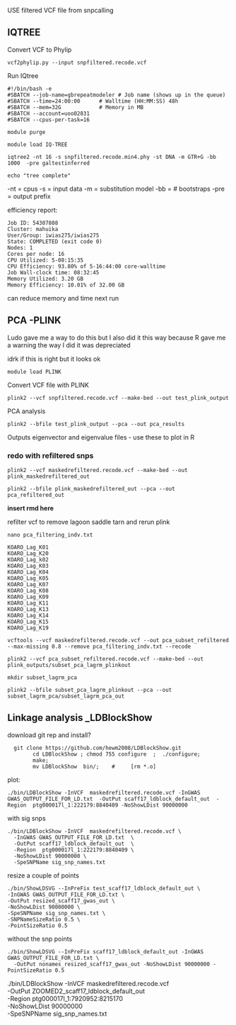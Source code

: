 USE filtered VCF file from snpcalling

## IQTREE

Convert VCF to Phylip
```
vcf2phylip.py --input snpfiltered.recode.vcf
```
Run IQtree
```
#!/bin/bash -e
#SBATCH --job-name=gbrepeatmodeler # Job name (shows up in the queue)
#SBATCH --time=24:00:00      # Walltime (HH:MM:SS) 48h
#SBATCH --mem=32G            # Memory in MB
#SBATCH --account=uoo02831
#SBATCH --cpus-per-task=16

module purge

module load IQ-TREE

iqtree2 -nt 16 -s snpfiltered.recode.min4.phy -st DNA -m GTR+G -bb 1000  -pre galtestinferred

echo "tree complete"
```
-nt = cpus
-s = input data
-m = substitution model
-bb = # bootstraps
-pre = output prefix

efficiency report:
```
Job ID: 54307808
Cluster: mahuika
User/Group: iwias275/iwias275
State: COMPLETED (exit code 0)
Nodes: 1
Cores per node: 16
CPU Utilized: 5-08:15:35
CPU Efficiency: 93.80% of 5-16:44:00 core-walltime
Job Wall-clock time: 08:32:45
Memory Utilized: 3.20 GB
Memory Efficiency: 10.01% of 32.00 GB
```
can reduce memory and time next run

## PCA -PLINK
Ludo gave me a way to do this but I also did it this way because R gave me a warning the way I did it was depreciated

idrk if this is right but it looks ok

```
module load PLINK
```
Convert VCF file with PLINK
```
plink2 --vcf snpfiltered.recode.vcf --make-bed --out test_plink_output
```

PCA analysis
```
plink2 --bfile test_plink_output --pca --out pca_results
```
Outputs eigenvector and eigenvalue files - use these to plot in R

### redo with refiltered snps

```
plink2 --vcf maskedrefiltered.recode.vcf --make-bed --out plink_maskedrefiltered_out
```
```
plink2 --bfile plink_maskedrefiltered_out --pca --out pca_refiltered_out
```
**insert rmd here**

refilter vcf to remove lagoon saddle tarn and rerun plink
```
nano pca_filtering_indv.txt

KOARO_Lag_K01
KOARO_Lag_K20
KOARO_Lag_k02
KOARO_Lag_K03
KOARO_Lag_K04
KOARO_Lag_K05
KOARO_Lag_K07
KOARO_Lag_K08
KOARO_Lag_K09
KOARO_Lag_K11
KOARO_Lag_K13
KOARO_Lag_K14
KOARO_Lag_K15
KOARO_Lag_K19
```

```
vcftools --vcf maskedrefiltered.recode.vcf --out pca_subset_refiltered --max-missing 0.8 --remove pca_filtering_indv.txt --recode
```

```
plink2 --vcf pca_subset_refiltered.recode.vcf --make-bed --out plink_outputs/subset_pca_lagrm_plinkout
```
```
mkdir subset_lagrm_pca

plink2 --bfile subset_pca_lagrm_plinkout --pca --out subset_lagrm_pca/subset_lagrm_pca_out
```

## Linkage analysis _LDBlockShow

download git rep and install?
```
  git clone https://github.com/hewm2008/LDBlockShow.git
        cd LDBlockShow ; chmod 755 configure  ;  ./configure;
        make;
        mv LDBlockShow  bin/;    #     [rm *.o]
```

plot:
```
./bin/LDBlockShow -InVCF  maskedrefiltered.recode.vcf -InGWAS GWAS_OUTPUT_FILE_FOR_LD.txt  -OutPut scaff17_ldblock_default_out  -Region  ptg000017l_1:222179:8840409 -NoShowLDist 90000000
```

with sig snps
```
./bin/LDBlockShow -InVCF  maskedrefiltered.recode.vcf \
  -InGWAS GWAS_OUTPUT_FILE_FOR_LD.txt  \
  -OutPut scaff17_ldblock_default_out  \
  -Region  ptg000017l_1:222179:8840409 \
  -NoShowLDist 90000000 \
  -SpeSNPName sig_snp_names.txt
```

resize a couple of points
```
./bin/ShowLDSVG --InPreFix test_scaff17_ldblock_default_out \
-InGWAS GWAS_OUTPUT_FILE_FOR_LD.txt \
-OutPut resized_scaff17_gwas_out \
-NoShowLDist 90000000 \
-SpeSNPName sig_snp_names.txt \
-SNPNameSizeRatio 0.5 \
-PointSizeRatio 0.5
```

without the snp points
```
./bin/ShowLDSVG --InPreFix scaff17_ldblock_default_out -InGWAS GWAS_OUTPUT_FILE_FOR_LD.txt \
  -OutPut nonames_resized_scaff17_gwas_out -NoShowLDist 90000000 -PointSizeRatio 0.5
```

./bin/LDBlockShow -InVCF  maskedrefiltered.recode.vcf \
  -OutPut ZOOMED2_scaff17_ldblock_default_out  \
  -Region  ptg000017l_1:7920952:8215170\
  -NoShowLDist 90000000 \
  -SpeSNPName sig_snp_names.txt
